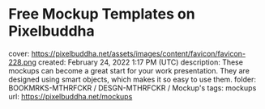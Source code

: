 # Free Mockup Templates on Pixelbuddha

cover: https://pixelbuddha.net/assets/images/content/favicon/favicon-228.png
created: February 24, 2022 1:17 PM (UTC)
description: These mockups can become a great start for your work presentation. They are designed using smart objects, which makes it so easy to use them.
folder: BOOKMRKS-MTHRFCKR / DESGN-MTHRFCKR / Mockup's
tags: mockups
url: https://pixelbuddha.net/mockups